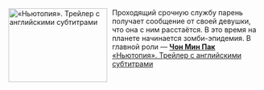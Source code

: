 <!--2025-01-18 23:00:17-->
<div class="yb">
  <div class="rss smaller1 kino_kino"><a href="https://www.kino-teatr.ru/video/45520/" title="«Ньютопия». Трейлер с английскими субтитрами"><img src="https://www.kino-teatr.ru/video/0/2/45520/poster.jpg" width="196" height="147" align="left" hspace="5" style="margin: 0px 10px 0px 5px" alt="«Ньютопия». Трейлер с английскими субтитрами"/></a>Проходящий срочную службу парень получает сообщение от своей девушки, что она с ним расстаётся. В это время на планете начинается зомби-эпидемия. В главной роли — <a href=https://www.kino-teatr.ru/kino/acter/m/asia/513663/bio/ target=_blank><strong>Чон Мин Пак</strong></a> <br><a class="light" href="https://www.kino-teatr.ru/video/45520/">«Ньютопия». Трейлер с английскими субтитрами</a></div>
</div>
